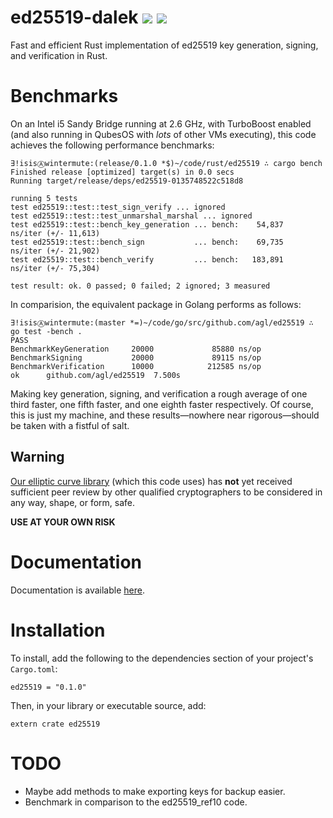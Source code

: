 # ed25519-dalek ![](https://img.shields.io/crates/v/ed25519-dalek.svg) ![](https://docs.rs/ed25519-dalek/badge.svg)

Fast and efficient Rust implementation of ed25519 key generation, signing, and
verification in Rust.

# Benchmarks

On an Intel i5 Sandy Bridge running at 2.6 GHz, with TurboBoost enabled (and
also running in QubesOS with *lots* of other VMs executing), this code
achieves the following performance benchmarks:

    ∃!isisⒶwintermute:(release/0.1.0 *$)~/code/rust/ed25519 ∴ cargo bench
    Finished release [optimized] target(s) in 0.0 secs
    Running target/release/deps/ed25519-0135748522c518d8

    running 5 tests
    test ed25519::test::test_sign_verify ... ignored
    test ed25519::test::test_unmarshal_marshal ... ignored
    test ed25519::test::bench_key_generation ... bench:    54,837   ns/iter (+/- 11,613)
    test ed25519::test::bench_sign           ... bench:    69,735   ns/iter (+/- 21,902)
    test ed25519::test::bench_verify         ... bench:   183,891   ns/iter (+/- 75,304)

    test result: ok. 0 passed; 0 failed; 2 ignored; 3 measured

In comparision, the equivalent package in Golang performs as follows:

    ∃!isisⒶwintermute:(master *=)~/code/go/src/github.com/agl/ed25519 ∴ go test -bench .
    PASS
    BenchmarkKeyGeneration     20000             85880 ns/op
    BenchmarkSigning           20000             89115 ns/op
    BenchmarkVerification      10000            212585 ns/op
    ok      github.com/agl/ed25519  7.500s

Making key generation, signing, and verification a rough average of one third
faster, one fifth faster, and one eighth faster respectively.  Of course, this
is just my machine, and these results—nowhere near rigorous—should be taken
with a fistful of salt.

## Warning

[Our elliptic curve library](https://github.com/isislovecruft/curve25519-dalek)
(which this code uses) has **not** yet received sufficient peer review by
other qualified cryptographers to be considered in any way, shape, or form,
safe.

**USE AT YOUR OWN RISK**

# Documentation

Documentation is available [here](https://docs.rs/ed25519-dalek).

# Installation

To install, add the following to the dependencies section of your project's
`Cargo.toml`:

    ed25519 = "0.1.0"

Then, in your library or executable source, add:

    extern crate ed25519

# TODO

 * Maybe add methods to make exporting keys for backup easier.
 * Benchmark in comparison to the ed25519_ref10 code.
